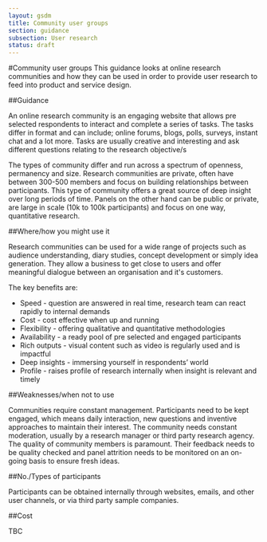 ```yaml
---
layout: gsdm
title: Community user groups
section: guidance
subsection: User research
status: draft
---
```

    
#Community user groups
This guidance looks at online research communities and how they can be used in order to provide user research to feed into product and service design.

##Guidance

An online research community is an engaging website that allows pre selected respondents to interact and complete a series of tasks. The tasks differ in format and can include; online forums, blogs, polls, surveys, instant chat and a lot more. Tasks are usually creative and interesting and ask different questions relating to the research objective/s

The types of community differ and run across a spectrum of openness, permanency and size. Research communities are private, often have between 300-500 members and focus on building relationships between participants. This type of community offers a great source of deep insight over long periods of time. Panels on the other hand can be public or private, are large in scale (10k to 100k participants) and focus on one way, quantitative research.

##Where/how you might use it

Research communities can be used for a wide range of projects such as audience understanding, diary studies, concept development or simply idea generation. They allow a business to get close to users and offer meaningful dialogue between an organisation and it's customers.

The key benefits are:

* Speed - question are answered in real time, research team can react rapidly to internal demands
* Cost - cost effective when up and running 
* Flexibility - offering qualitative and quantitative methodologies
* Availability - a ready pool of pre selected and engaged participants
* Rich outputs - visual content such as video is regularly used and is impactful
* Deep insights - immersing yourself in respondents’ world
* Profile - raises profile of research internally when insight is relevant and timely

##Weaknesses/when not to use

Communities require constant management. Participants need to be kept engaged, which means daily interaction, new questions and inventive approaches to maintain their interest. The community needs constant moderation, usually by a research manager or third party research agency. The quality of community members is paramount. Their feedback needs to be quality checked and panel attrition needs to be monitored on an on-going basis to ensure fresh ideas. 

##No./Types of participants

Participants can be obtained internally through websites, emails, and other user channels, or via third party sample companies.

##Cost

TBC
